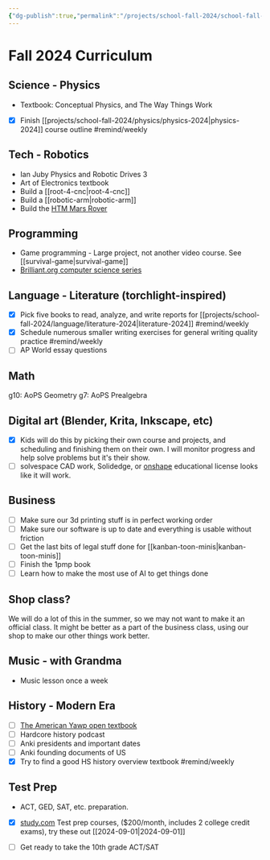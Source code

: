 ```yaml
---
{"dg-publish":true,"permalink":"/projects/school-fall-2024/school-fall-2024/"}
---
```



# Fall 2024 Curriculum

## Science - Physics

- Textbook: Conceptual Physics, and The Way Things Work
- [x] Finish [[projects/school-fall-2024/physics/physics-2024\|physics-2024]] course outline #remind/weekly

## Tech - Robotics

- Ian Juby Physics and Robotic Drives 3
- Art of Electronics textbook
- Build a [[root-4-cnc\|root-4-cnc]] 
- Build a [[robotic-arm\|robotic-arm]]
- Build the [HTM Mars Rover](https://howtomechatronics.com/projects/diy-mars-perseverance-rover-replica-with-arduino/)


## Programming

- Game programming - Large project, not another video course. See [[survival-game\|survival-game]]
- [Brilliant.org computer science series](https://brilliant.org/courses/#/computer-science)

## Language - Literature (torchlight-inspired)

- [x] Pick five books to read, analyze, and write reports for [[projects/school-fall-2024/language/literature-2024\|literature-2024]] #remind/weekly
- [x] Schedule numerous smaller writing exercises for general writing quality practice #remind/weekly
- [ ] AP World essay questions

## Math

g10: AoPS Geometry
g7: AoPS Prealgebra

## Digital art (Blender, Krita, Inkscape, etc)

- [x] Kids will do this by picking their own course and projects, and scheduling and finishing them on their own. I will monitor progress and help solve problems but it's their show.
- [ ] solvespace CAD work, Solidedge, or [onshape](https://onshape.com) educational license looks like it will work.

## Business

- [ ] Make sure our 3d printing stuff is in perfect working order
- [ ] Make sure our software is up to date and everything is usable without friction
- [ ] Get the last bits of legal stuff done for [[kanban-toon-minis\|kanban-toon-minis]]
- [ ] Finish the 1pmp book
- [ ] Learn how to make the most use of AI to get things done

## Shop class?

We will do a lot of this in the summer, so we may not want to make it an official class. It might be better as a part of the business class, using our shop to make our other things work better.


## Music - with Grandma

- Music lesson once a week

## History - Modern Era

- [ ] [The American Yawp open textbook](https://www.americanyawp.com/)
- [ ] Hardcore history podcast
- [ ] Anki presidents and important dates
- [ ] Anki founding documents of US
- [x] Try to find a good HS history overview textbook #remind/weekly 

## Test Prep

- ACT, GED, SAT, etc. preparation.
- [x] [study.com](https://study.com) Test prep courses, ($200/month, includes 2 college credit exams), try these out [[2024-09-01\|2024-09-01]]
- [ ] Get ready to take the 10th grade ACT/SAT

